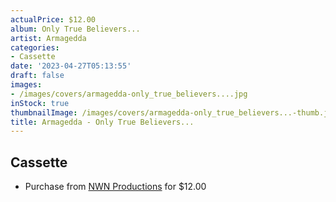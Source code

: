 ```yaml
---
actualPrice: $12.00
album: Only True Believers...
artist: Armagedda
categories:
- Cassette
date: '2023-04-27T05:13:55'
draft: false
images:
- /images/covers/armagedda-only_true_believers....jpg
inStock: true
thumbnailImage: /images/covers/armagedda-only_true_believers...-thumb.jpg
title: Armagedda - Only True Believers...
---
```


## Cassette
* Purchase from [NWN Productions](http://shop.nwnprod.com/index.php?route=product/product&path=73&product_id=11689&sort=pd.name&order=ASC) for $12.00
